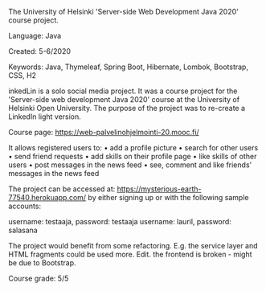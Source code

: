 The University of Helsinki 'Server-side Web Development Java 2020' course project.

Language: Java

Created: 5-6/2020

Keywords: Java, Thymeleaf, Spring Boot, Hibernate, Lombok, Bootstrap, CSS, H2

inkedLin is a solo social media project. It was a course project for the 'Server-side web development Java 2020' course at the University of Helsinki Open University. The purpose of the project was to re-create a LinkedIn light version.

Course page: https://web-palvelinohjelmointi-20.mooc.fi/

It allows registered users to:
•	add a profile picture
•	search for other users
•	send friend requests
•	add skills on their profile page
•	like skills of other users
•	post messages in the news feed
•	see, comment and like friends' messages in the news feed

The project can be accessed at: https://mysterious-earth-77540.herokuapp.com/ by either signing up or with the following sample accounts:

username: testaaja, password: testaaja
username: lauril, password: salasana

The project would benefit from some refactoring. E.g. the service layer and HTML fragments could be used more. Edit. the frontend is broken - might be due to Bootstrap.

Course grade: 5/5
